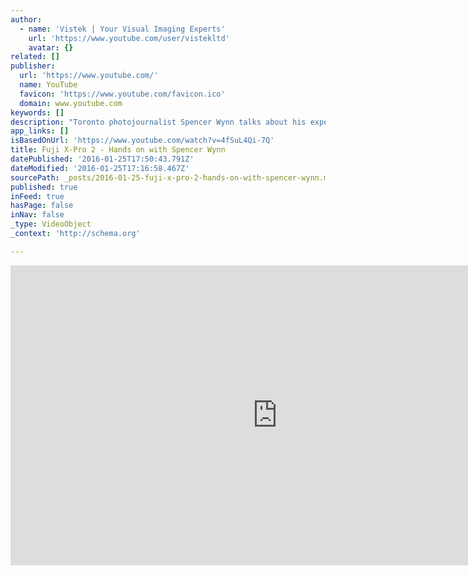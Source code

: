 ```yaml
---
author:
  - name: 'Vistek | Your Visual Imaging Experts'
    url: 'https://www.youtube.com/user/vistekltd'
    avatar: {}
related: []
publisher:
  url: 'https://www.youtube.com/'
  name: YouTube
  favicon: 'https://www.youtube.com/favicon.ico'
  domain: www.youtube.com
keywords: []
description: "Toronto photojournalist Spencer Wynn talks about his experience with the new Fuji X-Pro 2 camera. You can view Spencer's photography at www.spencerwynn.com"
app_links: []
isBasedOnUrl: 'https://www.youtube.com/watch?v=4fSuL4Qi-7Q'
title: Fuji X-Pro 2 - Hands on with Spencer Wynn
datePublished: '2016-01-25T17:50:43.791Z'
dateModified: '2016-01-25T17:16:58.467Z'
sourcePath: _posts/2016-01-25-fuji-x-pro-2-hands-on-with-spencer-wynn.md
published: true
inFeed: true
hasPage: false
inNav: false
_type: VideoObject
_context: 'http://schema.org'

---
```

<iframe src="https://cdn.embedly.com/widgets/media.html?src=https%3A%2F%2Fwww.youtube.com%2Fembed%2F4fSuL4Qi-7Q%3Ffeature%3Doembed&amp;url=https%3A%2F%2Fwww.youtube.com%2Fwatch%3Fv%3D4fSuL4Qi-7Q&amp;image=https%3A%2F%2Fi.ytimg.com%2Fvi%2F4fSuL4Qi-7Q%2Fhqdefault.jpg&amp;key=b7d04c9b404c499eba89ee7072e1c4f7&amp;type=text%2Fhtml&amp;schema=youtube" width="854" height="480" scrolling="no" frameborder="0" allowfullscreen="allowfullscreen" style=""></iframe>